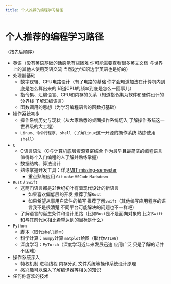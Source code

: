 ```yaml
---
title: 个人推荐的编程学习路径
---
```


# 个人推荐的编程学习路径

（按先后顺序）

- 英语（没有英语基础的话感觉有些困难 你可能需要查看很多英文文档 与世界上的其他人使用英语交流 当然边学知识边学英语也是好的）
- 处理器基础
    - 数字逻辑、CPU电路设计（有了电路的基础 你才会知道加法在计算机内到底是怎么算出来的 知道CPU的频率到底是怎么一回事儿）
    - 指令集、汇编语言、CPU和内存的关系（知道指令集为软件和硬件设计的分界线 了解汇编语言）
    - 函数调用的思想（为学习编程语言的函数打基础）
- 操作系统初步
    - 操作系统历史与现状（从大家熟悉的桌面操作系统切入 了解操作系统这一世界级的大工程）
    - `Linux`、`命令行程序`、`shell`（了解`Linux`这一开源的操作系统 熟练使用`shell`）
- `C`
    - C语言语法（C与计算机底层资源紧密结合 作为最早且最简洁的编程语言 值得每个入门编程的人了解并熟练掌握）
    - 数据结构、算法设计
    - 熟练掌握开发工具：详见[MIT missing-semester](https://missing-semester-cn.github.io)
        - 重点熟练应用 `Git` `make` `VSCode` `Markdown`
- `Rust` / `Swift`
    - 这两门语言都是21世纪初叶有着现代设计的新语言
        - 如果喜欢偏低层的开发 推荐了解`Rust`
        - 如果希望从事用户软件的编写 推荐了解`Swift`（其他编写应用程序的语言我不是很清楚 不同平台可能解决的问题也不一样吧）
    - 了解语言的诞生条件和设计思路（比如`Rust`是不是面向对象的 比如`Swift`和与其前代`OC`相比希望达到的目标是什么）
- `Python`
    - 脚本（取代`shell脚本`）
    - 科学计算：`numpy`计算 `matplot`绘图（取代`MATLAB`）
    - 深度学习：`PyTorch`（深度学习近年来发展迅速 应用广泛 只是了解的话并不困难）
- 操作系统深入
    - 特权机制 进程线程 内存分页 文件系统等操作系统设计原理
    - 感兴趣可以深入了解编译器等相关的知识
- 任何你喜欢的技术
